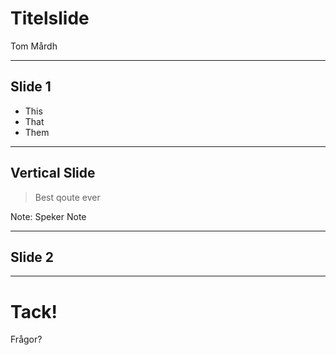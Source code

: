 # Titelslide

Tom Mårdh

---

## Slide 1

- This
- That
- Them

----

## Vertical Slide

> Best qoute ever

Note: 
Speker Note

---

## Slide 2

---

# Tack!

Frågor?